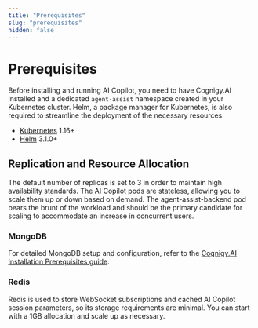 ```yaml
---
title: "Prerequisites"
slug: "prerequisites"
hidden: false
---
```


# Prerequisites

Before installing and running AI Copilot, you need to have Cognigy.AI installed and a dedicated `agent-assist` namespace created in your Kubernetes cluster. Helm, a package manager for Kubernetes, is also required to streamline the deployment of the necessary resources.

- [Kubernetes](https://kubernetes.io/) 1.16+
- [Helm](https://helm.sh/) 3.1.0+

## Replication and Resource Allocation

The default number of replicas is set to 3 in order to maintain high availability standards. The AI Copilot pods are stateless, allowing you to scale them up or down based on demand. The agent-assist-backend pod bears the brunt of the workload and should be the primary candidate for scaling to accommodate an increase in concurrent users.

### MongoDB

For detailed MongoDB setup and configuration, refer to the [Cognigy.AI Installation Prerequisites guide]({{config.site_url}}ai/installation/prerequisites/#kubernetes-cluster).

### Redis

Redis is used to store WebSocket subscriptions and cached AI Copilot session parameters, so its storage requirements are minimal. You can start with a 1GB allocation and scale up as necessary.
